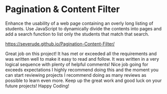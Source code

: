# Pagination & Content Filter

Enhance the usability of a web page containing an overly long listing of students. Use JavaScript to dynamically divide the contents into pages and add a search function to list only the students that match that search.

https://severude.github.io/Pagination-Content-Filter/

Great job on this project! It has met or exceeded all the requirements and was written well to make it easy to read and follow. It was written in a very logical sequence with plenty of helpful comments! Nice job going for exceeds expectations I highly recommend doing this and the moment you can start reviewing projects I recommend doing as many reviews as possible to learn even more. Keep up the great work and good luck on your future projects! Happy Coding!
